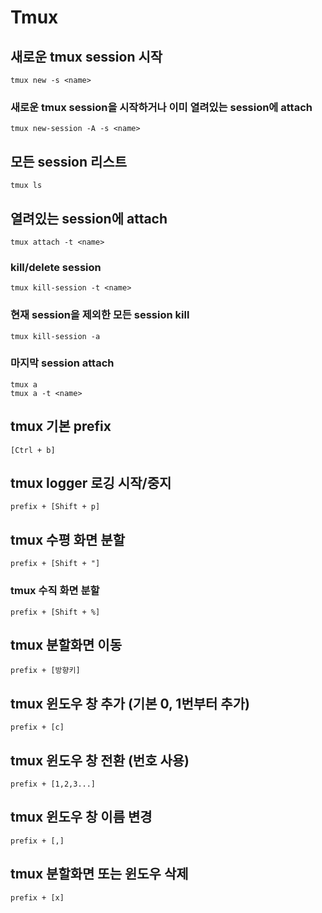 # Tmux

## 새로운 tmux session 시작
```tmux new -s <name>```

### 새로운 tmux session을 시작하거나 이미 열려있는 session에 attach
```tmux new-session -A -s <name>```

## 모든 session 리스트
```tmux ls```

## 열려있는 session에 attach
```tmux attach -t <name>```

### kill/delete session
```tmux kill-session -t <name>```

### 현재 session을 제외한 모든 session kill
```tmux kill-session -a```

### 마지막 session attach
```tmux a```<br/>```tmux a -t <name>```

## tmux 기본 prefix
```[Ctrl + b]```

## tmux logger 로깅 시작/중지 
```prefix + [Shift + p]```

## tmux 수평 화면 분할
```prefix + [Shift + "]```

### tmux 수직 화면 분할
```prefix + [Shift + %]```

## tmux 분할화면 이동
```prefix + [방향키]```

## tmux 윈도우 창 추가 (기본 0, 1번부터 추가)
```prefix + [c]```

## tmux 윈도우 창 전환 (번호 사용)
```prefix + [1,2,3...]```

## tmux 윈도우 창 이름 변경
```prefix + [,]```

## tmux 분할화면 또는 윈도우 삭제
```prefix + [x]```
